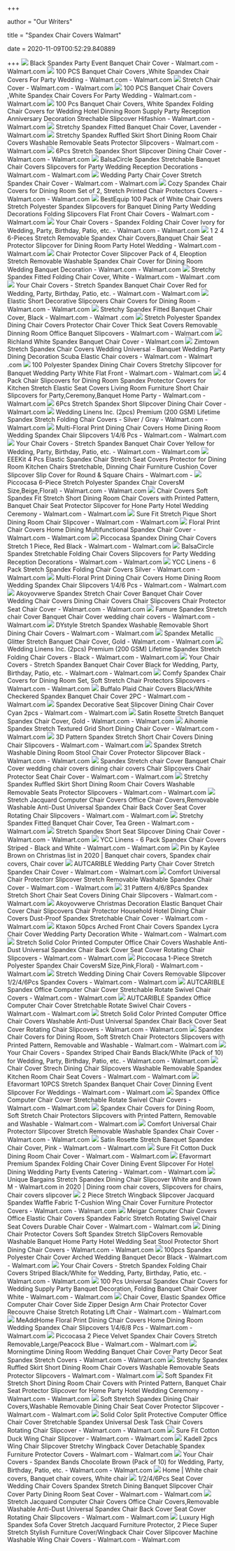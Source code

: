 +++
        
author = "Our Writers"
        
title = "Spandex Chair Covers Walmart"
        
date = 2020-11-09T00:52:29.840889
        
+++
[ ![](https://i5.walmartimages.com/asr/54abedeb-b133-436d-b5a9-0605bf699c95_1.0d9ac953f4e8aee306abf02df079e971.jpeg?odnWidth=612&odnHeight=612&odnBg=ffffff)](https://i5.walmartimages.com/asr/54abedeb-b133-436d-b5a9-0605bf699c95_1.0d9ac953f4e8aee306abf02df079e971.jpeg?odnWidth=612&odnHeight=612&odnBg=ffffff) Black Spandex Party Event Banquet Chair Cover - Walmart.com - Walmart.com
[ ![](https://i5.walmartimages.com/asr/fba8667a-2509-46e7-833e-15e6ec61c500.699606605f8ba017decfe5996f1ebb01.jpeg?odnWidth=612&odnHeight=612&odnBg=ffffff)](https://i5.walmartimages.com/asr/fba8667a-2509-46e7-833e-15e6ec61c500.699606605f8ba017decfe5996f1ebb01.jpeg?odnWidth=612&odnHeight=612&odnBg=ffffff) 100 PCS Banquet Chair Covers ,White Spandex Chair Covers For Party Wedding  - Walmart.com - Walmart.com
[ ![](https://i5.walmartimages.com/asr/1de25cb2-aef7-4944-8260-6927b5de94f6_1.123033b3e51758014167aa2e25844462.jpeg?odnWidth=612&odnHeight=612&odnBg=ffffff)](https://i5.walmartimages.com/asr/1de25cb2-aef7-4944-8260-6927b5de94f6_1.123033b3e51758014167aa2e25844462.jpeg?odnWidth=612&odnHeight=612&odnBg=ffffff) Stretch Chair Cover - Walmart.com - Walmart.com
[ ![](https://i5.walmartimages.com/asr/370a20ac-018b-4721-8a8a-d2e1354753ad_1.1f2776f4c027bf4ac08c77ac4d4c88d6.jpeg)](https://i5.walmartimages.com/asr/370a20ac-018b-4721-8a8a-d2e1354753ad_1.1f2776f4c027bf4ac08c77ac4d4c88d6.jpeg) 100 PCS Banquet Chair Covers ,White Spandex Chair Covers For Party Wedding  - Walmart.com - Walmart.com
[ ![](https://i5.walmartimages.com/asr/62cc3a25-280c-471b-9826-ae73d0e4ee34.3b7c5c767615bb52aa5f077ceda2d74a.jpeg?odnWidth=612&odnHeight=612&odnBg=ffffff)](https://i5.walmartimages.com/asr/62cc3a25-280c-471b-9826-ae73d0e4ee34.3b7c5c767615bb52aa5f077ceda2d74a.jpeg?odnWidth=612&odnHeight=612&odnBg=ffffff) 100 Pcs Banquet Chair Covers, White Spandex Folding Chair Covers for  Wedding Hotel Dinning Room Supply Party Reception Anniversary Decoration  Strechable Slipcover Hifashion - Walmart.com - Walmart.com
[ ![](https://i5.walmartimages.com/asr/7ad61b88-ea07-4633-8c1a-f9658566f476_1.ac79a82b22b7d3a1de1692f9bc264bd0.jpeg?odnWidth=282&odnHeight=282&odnBg=ffffff)](https://i5.walmartimages.com/asr/7ad61b88-ea07-4633-8c1a-f9658566f476_1.ac79a82b22b7d3a1de1692f9bc264bd0.jpeg?odnWidth=282&odnHeight=282&odnBg=ffffff) Stretchy Spandex Fitted Banquet Chair Cover, Lavender - Walmart.com
[ ![](https://i5.walmartimages.com/asr/ca7388e3-ac9f-4b09-8da7-06d404ed87ea_1.d5232bb01f64f084e73498ccfa04be75.jpeg?odnWidth=612&odnHeight=612&odnBg=ffffff)](https://i5.walmartimages.com/asr/ca7388e3-ac9f-4b09-8da7-06d404ed87ea_1.d5232bb01f64f084e73498ccfa04be75.jpeg?odnWidth=612&odnHeight=612&odnBg=ffffff) Stretchy Spandex Ruffled Skirt Short Dining Room Chair Covers Washable  Removable Seats Protector Slipcovers - Walmart.com - Walmart.com
[ ![](https://i5.walmartimages.com/asr/d5f81d54-dd2d-473d-9004-b3338e8a18c0_1.00802f7550c607d165ac475a1e3054ab.jpeg?odnWidth=612&odnHeight=612&odnBg=ffffff)](https://i5.walmartimages.com/asr/d5f81d54-dd2d-473d-9004-b3338e8a18c0_1.00802f7550c607d165ac475a1e3054ab.jpeg?odnWidth=612&odnHeight=612&odnBg=ffffff) 6Pcs Stretch Spandex Short Slipcover Dining Chair Cover - Walmart.com -  Walmart.com
[ ![](https://i5.walmartimages.com/asr/a5aeecb1-d268-4ed5-8e53-56baeaa53f48_1.b1882bc10a90649dfa06d7481fbca58b.jpeg?odnWidth=612&odnHeight=612&odnBg=ffffff)](https://i5.walmartimages.com/asr/a5aeecb1-d268-4ed5-8e53-56baeaa53f48_1.b1882bc10a90649dfa06d7481fbca58b.jpeg?odnWidth=612&odnHeight=612&odnBg=ffffff) BalsaCircle Spandex Stretchable Banquet Chair Covers Slipcovers for Party  Wedding Reception Decorations - Walmart.com - Walmart.com
[ ![](https://i5.walmartimages.com/asr/5396488d-4bec-4d56-8537-527528ab73dd_1.5963e29a211fce8baa09193ac9fd43be.jpeg?odnWidth=612&odnHeight=612&odnBg=ffffff)](https://i5.walmartimages.com/asr/5396488d-4bec-4d56-8537-527528ab73dd_1.5963e29a211fce8baa09193ac9fd43be.jpeg?odnWidth=612&odnHeight=612&odnBg=ffffff) Wedding Party Chair Cover Stretch Spandex Chair Cover - Walmart.com -  Walmart.com
[ ![](https://i5.walmartimages.com/asr/97fd114d-e954-450e-9ca8-2fd8faeaac0a.a04372efbe07385d7a16f886e7248f49.jpeg?odnWidth=2000&odnHeight=2000&odnBg=ffffff)](https://i5.walmartimages.com/asr/97fd114d-e954-450e-9ca8-2fd8faeaac0a.a04372efbe07385d7a16f886e7248f49.jpeg?odnWidth=2000&odnHeight=2000&odnBg=ffffff) Cozy Spandex Chair Covers for Dining Room Set of 2, Stretch Printed Chair  Protectors Covers - Walmart.com - Walmart.com
[ ![](https://i5.walmartimages.com/asr/328b9e5a-45be-4233-ada1-711d55621d52_1.73eab02e1ad432449dd237da9684b3b4.jpeg?odnWidth=612&odnHeight=612&odnBg=ffffff)](https://i5.walmartimages.com/asr/328b9e5a-45be-4233-ada1-711d55621d52_1.73eab02e1ad432449dd237da9684b3b4.jpeg?odnWidth=612&odnHeight=612&odnBg=ffffff) BestEquip 100 Pack of White Chair Covers Stretch Polyester Spandex  Slipcovers for Banquet Dining Party Wedding Decorations Folding Slipcovers  Flat Front Chair Covers - Walmart.com - Walmart.com
[ ![](https://i5.walmartimages.com/asr/7825c8cd-2d82-4a6a-9fca-242cc42a3878_1.b2abaa61e4c42d413ecd1ab0e188f5ed.jpeg?odnWidth=612&odnHeight=612&odnBg=ffffff)](https://i5.walmartimages.com/asr/7825c8cd-2d82-4a6a-9fca-242cc42a3878_1.b2abaa61e4c42d413ecd1ab0e188f5ed.jpeg?odnWidth=612&odnHeight=612&odnBg=ffffff) Your Chair Covers - Spandex Folding Chair Cover Ivory for Wedding, Party,  Birthday, Patio, etc. - Walmart.com - Walmart.com
[ ![](https://i5.walmartimages.com/asr/c4cb9f2f-ca56-46c8-8cae-811de96766f3.ca0ee732b74cb84241a86b8af3bdba80.jpeg?odnWidth=612&odnHeight=612&odnBg=ffffff)](https://i5.walmartimages.com/asr/c4cb9f2f-ca56-46c8-8cae-811de96766f3.ca0ee732b74cb84241a86b8af3bdba80.jpeg?odnWidth=612&odnHeight=612&odnBg=ffffff) 1 2 4 6-Pieces Stretch Removable Spandex Chair Covers,Banquet Chair Seat  Protector Slipcover for Dining Room Party Hotel Wedding - Walmart.com -  Walmart.com
[ ![](https://i5.walmartimages.com/asr/5a74dd9b-3c89-44c8-9a2c-904b7accce13_1.9e11bf38b9e85231c217b07f2f4c90f1.jpeg)](https://i5.walmartimages.com/asr/5a74dd9b-3c89-44c8-9a2c-904b7accce13_1.9e11bf38b9e85231c217b07f2f4c90f1.jpeg) Chair Protector Cover Slipcover Pack of 4, Eleoption Stretch Removable  Washable Spandex Chair Cover for Dining Room Wedding Banquet Decoration -  Walmart.com - Walmart.com
[ ![](https://i5.walmartimages.com/asr/04944344-6352-4bca-8e17-8010bee780f1_1.bd2a4ce9571486cab4b6c81d009d7d8c.jpeg?odnWidth=612&odnHeight=612&odnBg=ffffff)](https://i5.walmartimages.com/asr/04944344-6352-4bca-8e17-8010bee780f1_1.bd2a4ce9571486cab4b6c81d009d7d8c.jpeg?odnWidth=612&odnHeight=612&odnBg=ffffff) Stretchy Spandex Fitted Folding Chair Cover, White - Walmart.com - Walmart .com
[ ![](https://i5.walmartimages.com/asr/6ea3bd42-65ed-43ac-84aa-89795aa86638_1.d4dc2477cfb6c40111925fca8c3148cc.jpeg?odnWidth=612&odnHeight=612&odnBg=ffffff)](https://i5.walmartimages.com/asr/6ea3bd42-65ed-43ac-84aa-89795aa86638_1.d4dc2477cfb6c40111925fca8c3148cc.jpeg?odnWidth=612&odnHeight=612&odnBg=ffffff) Your Chair Covers - Stretch Spandex Banquet Chair Cover Red for Wedding,  Party, Birthday, Patio, etc. - Walmart.com - Walmart.com
[ ![](https://i5.walmartimages.com/asr/00affa51-3d8c-4f63-8aac-b674873f6418_1.8b0c4238fb97bf712386fa00f5d09e31.jpeg?odnWidth=612&odnHeight=612&odnBg=ffffff)](https://i5.walmartimages.com/asr/00affa51-3d8c-4f63-8aac-b674873f6418_1.8b0c4238fb97bf712386fa00f5d09e31.jpeg?odnWidth=612&odnHeight=612&odnBg=ffffff) Elastic Short Decorative Slipcovers Chair Covers for Dining Room - Walmart.com  - Walmart.com
[ ![](https://i5.walmartimages.com/asr/89cbbf53-4f04-4e12-8b52-0f8fe6fb6b28_1.4dccc28eb49abfba41e27060d14cba9a.jpeg?odnWidth=612&odnHeight=612&odnBg=ffffff)](https://i5.walmartimages.com/asr/89cbbf53-4f04-4e12-8b52-0f8fe6fb6b28_1.4dccc28eb49abfba41e27060d14cba9a.jpeg?odnWidth=612&odnHeight=612&odnBg=ffffff) Stretchy Spandex Fitted Banquet Chair Cover, Black - Walmart.com - Walmart .com
[ ![](https://i5.walmartimages.com/asr/1a60b6ca-fb94-4ed3-894d-10e40a88d9e5_1.bb911947cbb945ecf508f0460d782d02.jpeg?odnWidth=612&odnHeight=612&odnBg=ffffff)](https://i5.walmartimages.com/asr/1a60b6ca-fb94-4ed3-894d-10e40a88d9e5_1.bb911947cbb945ecf508f0460d782d02.jpeg?odnWidth=612&odnHeight=612&odnBg=ffffff) Stretch Polyester Spandex Dining Chair Covers Protector Chair Cover Thick  Seat Covers Removable Dinning Room Office Banquet Slipcovers - Walmart.com  - Walmart.com
[ ![](https://i5.walmartimages.com/asr/df9e865e-7bd8-43aa-9ed0-2669e887faa3_1.b131526d36a02e7735fc719d0bc2e894.jpeg?odnWidth=450&odnHeight=450&odnBg=ffffff)](https://i5.walmartimages.com/asr/df9e865e-7bd8-43aa-9ed0-2669e887faa3_1.b131526d36a02e7735fc719d0bc2e894.jpeg?odnWidth=450&odnHeight=450&odnBg=ffffff) Richland White Spandex Banquet Chair Cover - Walmart.com
[ ![](https://i5.walmartimages.com/asr/735b12ee-b5ab-446c-9ce4-2a4640a30b12_1.cd42c5c8d06076e030d7976615a70a3b.jpeg?odnWidth=612&odnHeight=612&odnBg=ffffff)](https://i5.walmartimages.com/asr/735b12ee-b5ab-446c-9ce4-2a4640a30b12_1.cd42c5c8d06076e030d7976615a70a3b.jpeg?odnWidth=612&odnHeight=612&odnBg=ffffff) Zimtown Stretch Spandex Chair Covers Wedding Universal - Banquet Wedding  Party Dining Decoration Scuba Elastic Chair covers - Walmart.com - Walmart .com
[ ![](https://i5.walmartimages.com/asr/01424ee5-e2dc-471c-920d-0bb637eb2871_1.d6baa1a5d89933d6c6bf4f2620c592f4.jpeg?odnWidth=612&odnHeight=612&odnBg=ffffff)](https://i5.walmartimages.com/asr/01424ee5-e2dc-471c-920d-0bb637eb2871_1.d6baa1a5d89933d6c6bf4f2620c592f4.jpeg?odnWidth=612&odnHeight=612&odnBg=ffffff) 100 Polyester Spandex Dining Chair Covers Stretchy Slipcover for Banquet  Wedding Party White Flat Front - Walmart.com - Walmart.com
[ ![](https://i5.walmartimages.com/asr/63ea1d91-0dc0-460c-85bf-af9f5eeda047_1.1622bd417a326d264adcebd3ab425220.png?odnWidth=612&odnHeight=612&odnBg=ffffff)](https://i5.walmartimages.com/asr/63ea1d91-0dc0-460c-85bf-af9f5eeda047_1.1622bd417a326d264adcebd3ab425220.png?odnWidth=612&odnHeight=612&odnBg=ffffff) 4 Pack Chair Slipcovers for Dining Room Spandex Protector Covers for  Kitchen Stretch Elastic Seat Covers Living Room Furniture Short Chair  Slipcovers for Party,Ceremony,Banquet Home Party - Walmart.com - Walmart.com
[ ![](https://i5.walmartimages.com/asr/88e0f12d-c190-4ffd-8e25-9f66ce714578_1.7546f6f929e48d324c3d807f8a419ea8.jpeg?odnWidth=450&odnHeight=450&odnBg=ffffff)](https://i5.walmartimages.com/asr/88e0f12d-c190-4ffd-8e25-9f66ce714578_1.7546f6f929e48d324c3d807f8a419ea8.jpeg?odnWidth=450&odnHeight=450&odnBg=ffffff) 6Pcs Stretch Spandex Short Slipcover Dining Chair Cover - Walmart.com
[ ![](https://i5.walmartimages.com/asr/0d4aa63e-e5b5-4f3c-8f59-9b17fb559c13_1.cb481baaea2f27701174d2a606c173eb.jpeg?odnWidth=450&odnHeight=450&odnBg=ffffff)](https://i5.walmartimages.com/asr/0d4aa63e-e5b5-4f3c-8f59-9b17fb559c13_1.cb481baaea2f27701174d2a606c173eb.jpeg?odnWidth=450&odnHeight=450&odnBg=ffffff) Wedding Linens Inc. (2pcs) Premium (200 GSM) Lifetime Spandex Stretch  Folding Chair Covers - Silver / Gray - Walmart.com - Walmart.com
[ ![](https://i5.walmartimages.com/asr/af638491-af88-4e56-a52d-2d689b7bce8f.e3c84946c631c8c002a5c29ab5ade694.jpeg?odnWidth=612&odnHeight=612&odnBg=ffffff)](https://i5.walmartimages.com/asr/af638491-af88-4e56-a52d-2d689b7bce8f.e3c84946c631c8c002a5c29ab5ade694.jpeg?odnWidth=612&odnHeight=612&odnBg=ffffff) Multi-Floral Print Dining Chair Covers Home Dining Room Wedding Spandex  Chair Slipcovers 1/4/6 Pcs - Walmart.com - Walmart.com
[ ![](https://i5.walmartimages.com/asr/0bf484c5-db96-41c9-a402-e9261ea2b46f_1.06240d7305a4594be20c7399d636f976.jpeg)](https://i5.walmartimages.com/asr/0bf484c5-db96-41c9-a402-e9261ea2b46f_1.06240d7305a4594be20c7399d636f976.jpeg) Your Chair Covers - Stretch Spandex Banquet Chair Cover Yellow for Wedding,  Party, Birthday, Patio, etc. - Walmart.com - Walmart.com
[ ![](https://i5.walmartimages.com/asr/3cbd4ae8-c84c-431e-b0f4-de7b828a6ff5.91a844199d9b36c8b53ed45eba5aa110.jpeg?odnWidth=612&odnHeight=612&odnBg=ffffff)](https://i5.walmartimages.com/asr/3cbd4ae8-c84c-431e-b0f4-de7b828a6ff5.91a844199d9b36c8b53ed45eba5aa110.jpeg?odnWidth=612&odnHeight=612&odnBg=ffffff) EEEKit 4 Pcs Elastic Spandex Chair Stretch Seat Covers Protector for Dining  Room Kitchen Chairs Stretchable, Dinning Chair Furniture Cushion Cover  Slipcover Slip Cover for Round & Square Chairs - Walmart.com -
[ ![](https://i5.walmartimages.com/asr/e49e3aef-37f1-4afd-a62d-d526fa8ba985_1.2251c3ba29a301beae12881d190603f6.jpeg?odnWidth=612&odnHeight=612&odnBg=ffffff)](https://i5.walmartimages.com/asr/e49e3aef-37f1-4afd-a62d-d526fa8ba985_1.2251c3ba29a301beae12881d190603f6.jpeg?odnWidth=612&odnHeight=612&odnBg=ffffff) Piccocasa 6-Piece Stretch Polyester Spandex Chair CoversM  Size,Beige,Floral) - Walmart.com - Walmart.com
[ ![](https://i5.walmartimages.com/asr/bae512e0-0c24-47f2-b62e-e8fcccaae55a_1.5c0fd9adcbd82e76c5fb92d103c86a37.jpeg?odnWidth=612&odnHeight=612&odnBg=ffffff)](https://i5.walmartimages.com/asr/bae512e0-0c24-47f2-b62e-e8fcccaae55a_1.5c0fd9adcbd82e76c5fb92d103c86a37.jpeg?odnWidth=612&odnHeight=612&odnBg=ffffff) Chair Covers Soft Spandex Fit Stretch Short Dining Room Chair Covers with  Printed Pattern, Banquet Chair Seat Protector Slipcover for Hone Party  Hotel Wedding Ceremony - Walmart.com - Walmart.com
[ ![](https://i5.walmartimages.com/asr/5b624e6a-fef8-4d07-8c6f-897ca5d87d93_1.320530cfc26dce543b87dd7d69d2291d.jpeg)](https://i5.walmartimages.com/asr/5b624e6a-fef8-4d07-8c6f-897ca5d87d93_1.320530cfc26dce543b87dd7d69d2291d.jpeg) Sure Fit Stretch Pique Short Dining Room Chair Slipcover - Walmart.com -  Walmart.com
[ ![](https://i5.walmartimages.com/asr/44481e0d-f694-46c0-9fc1-ec57891da35b.3cb970fd4ff902b9def9b2c41812381f.jpeg?odnWidth=612&odnHeight=612&odnBg=ffffff)](https://i5.walmartimages.com/asr/44481e0d-f694-46c0-9fc1-ec57891da35b.3cb970fd4ff902b9def9b2c41812381f.jpeg?odnWidth=612&odnHeight=612&odnBg=ffffff) Floral Print Chair Covers Home Dining Multifunctional Spandex Chair Cover -  Walmart.com - Walmart.com
[ ![](https://i5.walmartimages.com/asr/3762993c-1b1c-4110-8115-09625a4784cf_1.c77afedb6e9629b9c8a271ee204b9d53.jpeg?odnWidth=612&odnHeight=612&odnBg=ffffff)](https://i5.walmartimages.com/asr/3762993c-1b1c-4110-8115-09625a4784cf_1.c77afedb6e9629b9c8a271ee204b9d53.jpeg?odnWidth=612&odnHeight=612&odnBg=ffffff) Piccocasa Spandex Dining Chair Covers Stretch 1 Piece, Red Black - Walmart.com  - Walmart.com
[ ![](https://i5.walmartimages.com/asr/d076bfc1-974d-4262-83c8-51a2eb484609_1.1d28a0a9fa15847c6401b63eafc629cf.jpeg?odnWidth=612&odnHeight=612&odnBg=ffffff)](https://i5.walmartimages.com/asr/d076bfc1-974d-4262-83c8-51a2eb484609_1.1d28a0a9fa15847c6401b63eafc629cf.jpeg?odnWidth=612&odnHeight=612&odnBg=ffffff) BalsaCircle Spandex Stretchable Folding Chair Covers Slipcovers for Party  Wedding Reception Decorations - Walmart.com - Walmart.com
[ ![](https://i5.walmartimages.com/asr/47cb3635-59f4-47a7-81c4-b86ca597942d_1.1279b071946eacb7d085afd9efa0c6a8.jpeg?odnWidth=612&odnHeight=612&odnBg=ffffff)](https://i5.walmartimages.com/asr/47cb3635-59f4-47a7-81c4-b86ca597942d_1.1279b071946eacb7d085afd9efa0c6a8.jpeg?odnWidth=612&odnHeight=612&odnBg=ffffff) YCC Linens - 6 Pack Stretch Spandex Folding Chair Covers Silver - Walmart.com  - Walmart.com
[ ![](https://i5.walmartimages.com/asr/9085acf8-0cbb-4166-97b5-1629af46ae7e.2a16407e512988a7679180599c7fd00f.jpeg?odnWidth=612&odnHeight=612&odnBg=ffffff)](https://i5.walmartimages.com/asr/9085acf8-0cbb-4166-97b5-1629af46ae7e.2a16407e512988a7679180599c7fd00f.jpeg?odnWidth=612&odnHeight=612&odnBg=ffffff) Multi-Floral Print Dining Chair Covers Home Dining Room Wedding Spandex  Chair Slipcovers 1/4/6 Pcs - Walmart.com - Walmart.com
[ ![](https://i5.walmartimages.com/asr/eca3c12b-9061-4d1a-92fd-0a25a8089df6_1.c2915b63b1ef63549de6cc9743f036bf.jpeg?odnWidth=612&odnHeight=612&odnBg=ffffff)](https://i5.walmartimages.com/asr/eca3c12b-9061-4d1a-92fd-0a25a8089df6_1.c2915b63b1ef63549de6cc9743f036bf.jpeg?odnWidth=612&odnHeight=612&odnBg=ffffff) Akoyovwerve Spandex Stretch Chair Cover Banquet Chair Cover Wedding Chair  Covers Dining Chair Covers Chair Slipcovers Chair Protector Seat Chair Cover  - Walmart.com - Walmart.com
[ ![](https://i5.walmartimages.com/asr/a8be1737-0cc5-4915-9aaa-aef996ef41db_1.effe695b8715bc57afdd36738e1ee61b.jpeg?odnWidth=612&odnHeight=612&odnBg=ffffff)](https://i5.walmartimages.com/asr/a8be1737-0cc5-4915-9aaa-aef996ef41db_1.effe695b8715bc57afdd36738e1ee61b.jpeg?odnWidth=612&odnHeight=612&odnBg=ffffff) Famure Spandex Stretch chair Cover Banquet Chair Cover wedding chair covers  - Walmart.com - Walmart.com
[ ![](https://i5.walmartimages.com/asr/8a1a37d7-ace2-4e27-a9c8-9d2b58b80848.dc63b87e482d441459e58fde2885bd11.jpeg?odnWidth=612&odnHeight=612&odnBg=ffffff)](https://i5.walmartimages.com/asr/8a1a37d7-ace2-4e27-a9c8-9d2b58b80848.dc63b87e482d441459e58fde2885bd11.jpeg?odnWidth=612&odnHeight=612&odnBg=ffffff) DYstyle Stretch Spandex Washable Removable Short Dining Chair Covers -  Walmart.com - Walmart.com
[ ![](https://i5.walmartimages.com/asr/a6ac3fed-f0ed-4eaa-9f46-5dc5172f21aa_1.01dbb233302f0256f39b06346fd87d62.jpeg?odnWidth=612&odnHeight=612&odnBg=ffffff)](https://i5.walmartimages.com/asr/a6ac3fed-f0ed-4eaa-9f46-5dc5172f21aa_1.01dbb233302f0256f39b06346fd87d62.jpeg?odnWidth=612&odnHeight=612&odnBg=ffffff) Spandex Metallic Glitter Stretch Banquet Chair Cover, Gold - Walmart.com -  Walmart.com
[ ![](https://i5.walmartimages.com/asr/bdd4fc51-a138-4c2c-85ab-c89d072e2aec_1.24271dbe2c65efacc4ed7e0c5238ac8f.jpeg?odnWidth=612&odnHeight=612&odnBg=ffffff)](https://i5.walmartimages.com/asr/bdd4fc51-a138-4c2c-85ab-c89d072e2aec_1.24271dbe2c65efacc4ed7e0c5238ac8f.jpeg?odnWidth=612&odnHeight=612&odnBg=ffffff) Wedding Linens Inc. (2pcs) Premium (200 GSM) Lifetime Spandex Stretch  Folding Chair Covers - Black - Walmart.com - Walmart.com
[ ![](https://i5.walmartimages.com/asr/6ae8d0cb-5ba1-4caa-9b72-bcb37ce9bb71_1.5c6bc155b986e22d89bcf3e73306306c.jpeg?odnWidth=612&odnHeight=612&odnBg=ffffff)](https://i5.walmartimages.com/asr/6ae8d0cb-5ba1-4caa-9b72-bcb37ce9bb71_1.5c6bc155b986e22d89bcf3e73306306c.jpeg?odnWidth=612&odnHeight=612&odnBg=ffffff) Your Chair Covers - Stretch Spandex Banquet Chair Cover Black for Wedding,  Party, Birthday, Patio, etc. - Walmart.com - Walmart.com
[ ![](https://i5.walmartimages.com/asr/735893ac-8312-43a6-9e3d-13c8704f1765.9411a78ad1312a007080773e76742a68.jpeg?odnWidth=612&odnHeight=612&odnBg=ffffff)](https://i5.walmartimages.com/asr/735893ac-8312-43a6-9e3d-13c8704f1765.9411a78ad1312a007080773e76742a68.jpeg?odnWidth=612&odnHeight=612&odnBg=ffffff) Comfy Spandex Chair Covers for Dining Room Set, Soft Stretch Chair  Protectors Slipcovers - Walmart.com - Walmart.com
[ ![](https://i5.walmartimages.com/asr/bd166b36-7db6-48d0-abb7-f02ff1b6482c_1.cf18638a607d1a3117e984122aa2c99a.jpeg?odnWidth=612&odnHeight=612&odnBg=ffffff)](https://i5.walmartimages.com/asr/bd166b36-7db6-48d0-abb7-f02ff1b6482c_1.cf18638a607d1a3117e984122aa2c99a.jpeg?odnWidth=612&odnHeight=612&odnBg=ffffff) Buffalo Plaid Chair Covers Black/White Checkered Spandex Banquet Chair Cover  2PC - Walmart.com - Walmart.com
[ ![](https://i5.walmartimages.com/asr/f6b70e28-47cb-4364-80eb-4b14d99af773_1.2476fe2d7b5f267aee29d7ecf7d96045.jpeg?odnWidth=612&odnHeight=612&odnBg=ffffff)](https://i5.walmartimages.com/asr/f6b70e28-47cb-4364-80eb-4b14d99af773_1.2476fe2d7b5f267aee29d7ecf7d96045.jpeg?odnWidth=612&odnHeight=612&odnBg=ffffff) Spandex Decorative Seat Slipcover Dining Chair Cover Cyan 2pcs - Walmart.com  - Walmart.com
[ ![](https://i5.walmartimages.com/asr/1ec63767-0029-4658-b97f-6f0ac1110b98_1.2c83762cf622f931fc77ac825d5fee75.jpeg?odnWidth=612&odnHeight=612&odnBg=ffffff)](https://i5.walmartimages.com/asr/1ec63767-0029-4658-b97f-6f0ac1110b98_1.2c83762cf622f931fc77ac825d5fee75.jpeg?odnWidth=612&odnHeight=612&odnBg=ffffff) Satin Rosette Stretch Banquet Spandex Chair Cover, Gold - Walmart.com -  Walmart.com
[ ![](https://i5.walmartimages.com/asr/c06d6327-f4af-4ec1-a21b-d8095fe28e85.58dcbb89e199f2c89845c5cc039c0ad5.jpeg?odnWidth=612&odnHeight=612&odnBg=ffffff)](https://i5.walmartimages.com/asr/c06d6327-f4af-4ec1-a21b-d8095fe28e85.58dcbb89e199f2c89845c5cc039c0ad5.jpeg?odnWidth=612&odnHeight=612&odnBg=ffffff) Aihomie Spandex Stretch Textured Grid Short Dining Chair Cover - Walmart.com  - Walmart.com
[ ![](https://i5.walmartimages.com/asr/79e63556-1857-42d3-8107-c8e2d4f1a342_1.5fd009d3aa7a412a0d10a30471f782fa.jpeg?odnWidth=612&odnHeight=612&odnBg=ffffff)](https://i5.walmartimages.com/asr/79e63556-1857-42d3-8107-c8e2d4f1a342_1.5fd009d3aa7a412a0d10a30471f782fa.jpeg?odnWidth=612&odnHeight=612&odnBg=ffffff) 3D Pattern Spandex Stretch Short Chair Covers Dining Chair Slipcovers -  Walmart.com - Walmart.com
[ ![](https://i5.walmartimages.com/asr/c1f8b748-8811-428b-87af-0b63cfd7f245_1.e4e8f2752eca24215223a9653901cc88.jpeg)](https://i5.walmartimages.com/asr/c1f8b748-8811-428b-87af-0b63cfd7f245_1.e4e8f2752eca24215223a9653901cc88.jpeg) Spandex Stretch Washable Dining Room Stool Chair Cover Protector Slipcover  Black - Walmart.com - Walmart.com
[ ![](https://i5.walmartimages.com/asr/d00f4b41-47f4-4fb5-bebc-cf15030cf4ae_1.d800631f05a312411f1bd6da34cdb74b.jpeg?odnWidth=612&odnHeight=612&odnBg=ffffff)](https://i5.walmartimages.com/asr/d00f4b41-47f4-4fb5-bebc-cf15030cf4ae_1.d800631f05a312411f1bd6da34cdb74b.jpeg?odnWidth=612&odnHeight=612&odnBg=ffffff) Spandex Stretch chair Cover Banquet Chair Cover wedding chair covers dining chair  covers Chair Slipcovers Chair Protector Seat Chair Cover - Walmart.com -  Walmart.com
[ ![](https://i5.walmartimages.com/asr/1faf8523-7ee7-4f57-b3ef-18c11f417baf_1.33ef335e81b1020ab353226d5a21a317.jpeg?odnWidth=612&odnHeight=612&odnBg=ffffff)](https://i5.walmartimages.com/asr/1faf8523-7ee7-4f57-b3ef-18c11f417baf_1.33ef335e81b1020ab353226d5a21a317.jpeg?odnWidth=612&odnHeight=612&odnBg=ffffff) Stretchy Spandex Ruffled Skirt Short Dining Room Chair Covers Washable  Removable Seats Protector Slipcovers - Walmart.com - Walmart.com
[ ![](https://i5.walmartimages.com/asr/00de2d11-8cc6-40df-85f3-8fb5663dd23b.9de76301ff18e98552e13289e6b3fa6d.jpeg?odnWidth=612&odnHeight=612&odnBg=ffffff)](https://i5.walmartimages.com/asr/00de2d11-8cc6-40df-85f3-8fb5663dd23b.9de76301ff18e98552e13289e6b3fa6d.jpeg?odnWidth=612&odnHeight=612&odnBg=ffffff) Stretch Jacquard Computer Chair Covers Office Chair Covers,Removable  Washable Anti-Dust Universal Spandex Chair Back Cover Seat Cover Rotating Chair  Slipcovers - Walmart.com - Walmart.com
[ ![](https://i5.walmartimages.com/asr/496d1e99-1931-4b58-a8fc-c2c1cba74ce6_1.f7c5778502836414b520317b66d4645a.jpeg?odnWidth=612&odnHeight=612&odnBg=ffffff)](https://i5.walmartimages.com/asr/496d1e99-1931-4b58-a8fc-c2c1cba74ce6_1.f7c5778502836414b520317b66d4645a.jpeg?odnWidth=612&odnHeight=612&odnBg=ffffff) Stretchy Spandex Fitted Banquet Chair Cover, Tea Green - Walmart.com -  Walmart.com
[ ![](https://i5.walmartimages.com/asr/28018cae-5a02-421a-acd6-1c6b49879660_1.da2ad39f69f1ab305b0d66cf61877260.jpeg?odnWidth=612&odnHeight=612&odnBg=ffffff)](https://i5.walmartimages.com/asr/28018cae-5a02-421a-acd6-1c6b49879660_1.da2ad39f69f1ab305b0d66cf61877260.jpeg?odnWidth=612&odnHeight=612&odnBg=ffffff) Stretch Spandex Short Seat Slipcover Dining Chair Cover - Walmart.com -  Walmart.com
[ ![](https://i5.walmartimages.com/asr/d525dfbd-3527-4c54-8646-174414bef57d_1.da56b3b8dd423ec9efa72e3d024fc8ba.jpeg?odnWidth=612&odnHeight=612&odnBg=ffffff)](https://i5.walmartimages.com/asr/d525dfbd-3527-4c54-8646-174414bef57d_1.da56b3b8dd423ec9efa72e3d024fc8ba.jpeg?odnWidth=612&odnHeight=612&odnBg=ffffff) YCC Linens - 6 Pack Spandex Chair Covers Striped - Black and White - Walmart.com  - Walmart.com
[ ![](https://i.pinimg.com/originals/26/56/27/26562720bdbb11fe03793c87cd078010.jpg)](https://i.pinimg.com/originals/26/56/27/26562720bdbb11fe03793c87cd078010.jpg) Pin by Kaylee Brown on Christmas list in 2020 | Banquet chair covers, Spandex  chair covers, Chair cover
[ ![](https://i5.walmartimages.com/asr/803ebcac-407b-4fff-9813-c0c3e58d8eab.1eb2720cf63912a6a8f84dd9cf78a1eb.jpeg?odnWidth=612&odnHeight=612&odnBg=ffffff)](https://i5.walmartimages.com/asr/803ebcac-407b-4fff-9813-c0c3e58d8eab.1eb2720cf63912a6a8f84dd9cf78a1eb.jpeg?odnWidth=612&odnHeight=612&odnBg=ffffff) AUTCARIBLE Wedding Party Chair Cover Stretch Spandex Chair Cover - Walmart.com  - Walmart.com
[ ![](https://i5.walmartimages.com/asr/c4a02414-bb79-4edc-a6b2-7d70aee562a0.f087949935f7f9093b2e649fc19f47e1.jpeg?odnWidth=612&odnHeight=612&odnBg=ffffff)](https://i5.walmartimages.com/asr/c4a02414-bb79-4edc-a6b2-7d70aee562a0.f087949935f7f9093b2e649fc19f47e1.jpeg?odnWidth=612&odnHeight=612&odnBg=ffffff) Comfort Universal Chair Protectorr Slipcover Stretch Removable Washable Spandex  Chair Cover - Walmart.com - Walmart.com
[ ![](https://i5.walmartimages.com/asr/c9ad98d4-87f0-4a7e-afbb-b1e099e90774.dfe975cc748d459878c670d8c94b5735.jpeg?odnWidth=612&odnHeight=612&odnBg=ffffff)](https://i5.walmartimages.com/asr/c9ad98d4-87f0-4a7e-afbb-b1e099e90774.dfe975cc748d459878c670d8c94b5735.jpeg?odnWidth=612&odnHeight=612&odnBg=ffffff) 31 Pattern 4/6/8Pcs Spandex Stretch Short Chair Seat Covers Dining Chair  Slipcovers - Walmart.com - Walmart.com
[ ![](https://i5.walmartimages.com/asr/70f2c535-2d8b-4e2e-a7c0-fbdea6c7d2ed_1.d591ced6bb0633a3baf8e4446cd67b9d.jpeg?odnWidth=612&odnHeight=612&odnBg=ffffff)](https://i5.walmartimages.com/asr/70f2c535-2d8b-4e2e-a7c0-fbdea6c7d2ed_1.d591ced6bb0633a3baf8e4446cd67b9d.jpeg?odnWidth=612&odnHeight=612&odnBg=ffffff) Akoyovwerve Christmas Decoration Elastic Banquet Chair Cover Chair  Slipcovers Chair Protector Household Hotel Dining Chair Covers Dust-Proof  Spandex Stretchable Chair Cover - Walmart.com - Walmart.com
[ ![](https://i5.walmartimages.com/asr/0430f9d6-7add-4550-aec4-f1ae44f5ea9c_1.5b390a6a51458d823d951d0c83d6b874.jpeg?odnWidth=612&odnHeight=612&odnBg=ffffff)](https://i5.walmartimages.com/asr/0430f9d6-7add-4550-aec4-f1ae44f5ea9c_1.5b390a6a51458d823d951d0c83d6b874.jpeg?odnWidth=612&odnHeight=612&odnBg=ffffff) Ktaxon 50pcs Arched Front Chair Covers Spandex Lycra Chair Cover Wedding  Party Decoration White - Walmart.com - Walmart.com
[ ![](https://i5.walmartimages.com/asr/20c83034-0072-4c74-98e8-16c5c4754dde_1.540c4010ae075d8cc93be9cf378ffc03.jpeg?odnWidth=612&odnHeight=612&odnBg=ffffff)](https://i5.walmartimages.com/asr/20c83034-0072-4c74-98e8-16c5c4754dde_1.540c4010ae075d8cc93be9cf378ffc03.jpeg?odnWidth=612&odnHeight=612&odnBg=ffffff) Stretch Solid Color Printed Computer Office Chair Covers Washable Anti-Dust  Universal Spandex Chair Back Cover Seat Cover Rotating Chair Slipcovers -  Walmart.com - Walmart.com
[ ![](https://i5.walmartimages.com/asr/59529faa-6404-4785-982d-d1e5f6fc4c79_1.735c5e6e72fd9b256911cf9f6fe212b9.jpeg?odnWidth=612&odnHeight=612&odnBg=ffffff)](https://i5.walmartimages.com/asr/59529faa-6404-4785-982d-d1e5f6fc4c79_1.735c5e6e72fd9b256911cf9f6fe212b9.jpeg?odnWidth=612&odnHeight=612&odnBg=ffffff) Piccocasa 1-Piece Stretch Polyester Spandex Chair CoversM  Size,Pink,Floral) - Walmart.com - Walmart.com
[ ![](https://i5.walmartimages.com/asr/87354491-af60-4b34-bceb-a8b61a8751e7.3ca743776e11504fb18cc42a9f2d1b55.jpeg?odnWidth=612&odnHeight=612&odnBg=ffffff)](https://i5.walmartimages.com/asr/87354491-af60-4b34-bceb-a8b61a8751e7.3ca743776e11504fb18cc42a9f2d1b55.jpeg?odnWidth=612&odnHeight=612&odnBg=ffffff) Stretch Wedding Dining Chair Covers Removable Slipcover 1/2/4/6Pcs Spandex  Covers - Walmart.com - Walmart.com
[ ![](https://i5.walmartimages.com/asr/4e77db3a-1605-4bde-a1f4-65f9a6f2b28c_1.913b942b441b99c457c78de1b8f266c1.jpeg?odnWidth=612&odnHeight=612&odnBg=ffffff)](https://i5.walmartimages.com/asr/4e77db3a-1605-4bde-a1f4-65f9a6f2b28c_1.913b942b441b99c457c78de1b8f266c1.jpeg?odnWidth=612&odnHeight=612&odnBg=ffffff) AUTCARIBLE Spandex Office Computer Chair Cover Stretchable Rotate Swivel Chair  Covers - Walmart.com - Walmart.com
[ ![](https://i5.walmartimages.com/asr/fc24175f-a164-4a75-8ee9-02b84d4ea6eb_1.d215917113de4d7b2a1043366df35b55.jpeg?odnWidth=612&odnHeight=612&odnBg=ffffff)](https://i5.walmartimages.com/asr/fc24175f-a164-4a75-8ee9-02b84d4ea6eb_1.d215917113de4d7b2a1043366df35b55.jpeg?odnWidth=612&odnHeight=612&odnBg=ffffff) AUTCARIBLE Spandex Office Computer Chair Cover Stretchable Rotate Swivel Chair  Covers - Walmart.com - Walmart.com
[ ![](https://i5.walmartimages.com/asr/b81854a1-5207-4a2b-9070-655fe070441f_1.36ba2f3f97f09f989dfe3ab7dd39f644.jpeg?odnWidth=612&odnHeight=612&odnBg=ffffff)](https://i5.walmartimages.com/asr/b81854a1-5207-4a2b-9070-655fe070441f_1.36ba2f3f97f09f989dfe3ab7dd39f644.jpeg?odnWidth=612&odnHeight=612&odnBg=ffffff) Stretch Solid Color Printed Computer Office Chair Covers Washable Anti-Dust  Universal Spandex Chair Back Cover Seat Cover Rotating Chair Slipcovers -  Walmart.com - Walmart.com
[ ![](https://i5.walmartimages.com/asr/a15d9ef1-0002-4809-9a69-9ad34cf6c888.6bca0753077c39781ea335a85c66792c.jpeg?odnWidth=612&odnHeight=612&odnBg=ffffff)](https://i5.walmartimages.com/asr/a15d9ef1-0002-4809-9a69-9ad34cf6c888.6bca0753077c39781ea335a85c66792c.jpeg?odnWidth=612&odnHeight=612&odnBg=ffffff) Spandex Chair Covers for Dining Room, Soft Stretch Chair Protectors  Slipcovers with Printed Pattern, Removable and Washable - Walmart.com -  Walmart.com
[ ![](https://i5.walmartimages.com/asr/d89355e5-0937-4eae-a476-e754f3ab53f8_1.b97e4f89b852989a0842042f371ef034.jpeg?odnWidth=612&odnHeight=612&odnBg=ffffff)](https://i5.walmartimages.com/asr/d89355e5-0937-4eae-a476-e754f3ab53f8_1.b97e4f89b852989a0842042f371ef034.jpeg?odnWidth=612&odnHeight=612&odnBg=ffffff) Your Chair Covers - Spandex Striped Chair Bands Black/White (Pack of 10)  for Wedding, Party, Birthday, Patio, etc. - Walmart.com - Walmart.com
[ ![](https://i5.walmartimages.com/asr/40767a9f-dfc4-4dcf-a086-3408827e1402.04de885055213622a60a6c8c2fab5f21.jpeg?odnWidth=612&odnHeight=612&odnBg=ffffff)](https://i5.walmartimages.com/asr/40767a9f-dfc4-4dcf-a086-3408827e1402.04de885055213622a60a6c8c2fab5f21.jpeg?odnWidth=612&odnHeight=612&odnBg=ffffff) Chair Cover Strech Dining Chair Slipcovers Washable Removable Spandex  Kitchen Room Chair Seat Covers - Walmart.com - Walmart.com
[ ![](https://i5.walmartimages.com/asr/add6e4f2-5818-46cb-9c05-399e7c0c571e_1.1de66a4f868aecd6370b0ad45056e77c.jpeg?odnWidth=612&odnHeight=612&odnBg=ffffff)](https://i5.walmartimages.com/asr/add6e4f2-5818-46cb-9c05-399e7c0c571e_1.1de66a4f868aecd6370b0ad45056e77c.jpeg?odnWidth=612&odnHeight=612&odnBg=ffffff) Efavormart 10PCS Stretch Spandex Banquet Chair Cover Dinning Event Slipcover  For Weddings - Walmart.com - Walmart.com
[ ![](https://i5.walmartimages.com/asr/9cf489fd-fd18-44f9-92bf-43a99a92bfa9.85454f3c82773c16a8bf5ebb948763d5.jpeg?odnWidth=612&odnHeight=612&odnBg=ffffff)](https://i5.walmartimages.com/asr/9cf489fd-fd18-44f9-92bf-43a99a92bfa9.85454f3c82773c16a8bf5ebb948763d5.jpeg?odnWidth=612&odnHeight=612&odnBg=ffffff) Spandex Office Computer Chair Cover Stretchable Rotate Swivel Chair Covers  - Walmart.com - Walmart.com
[ ![](https://i5.walmartimages.com/asr/15be603c-0ca7-47b3-8e12-2a8708eacbe0.9812661079d37ac56c715e62aed370a7.jpeg?odnWidth=612&odnHeight=612&odnBg=ffffff)](https://i5.walmartimages.com/asr/15be603c-0ca7-47b3-8e12-2a8708eacbe0.9812661079d37ac56c715e62aed370a7.jpeg?odnWidth=612&odnHeight=612&odnBg=ffffff) Spandex Chair Covers for Dining Room, Soft Stretch Chair Protectors  Slipcovers with Printed Pattern, Removable and Washable - Walmart.com -  Walmart.com
[ ![](https://i5.walmartimages.com/asr/12a004e5-c669-496f-a066-3e991eb4d8a0.c2e1bdb6311e40b03739b156e9d1b9f7.jpeg?odnWidth=612&odnHeight=612&odnBg=ffffff)](https://i5.walmartimages.com/asr/12a004e5-c669-496f-a066-3e991eb4d8a0.c2e1bdb6311e40b03739b156e9d1b9f7.jpeg?odnWidth=612&odnHeight=612&odnBg=ffffff) Comfort Universal Chair Protectorr Slipcover Stretch Removable Washable Spandex  Chair Cover - Walmart.com - Walmart.com
[ ![](https://i5.walmartimages.com/asr/94dfecbe-cb71-40d3-858e-aed7cda5fc50_1.e245c7f5a36cb8fb3a528b7eb90c529a.jpeg?odnWidth=612&odnHeight=612&odnBg=ffffff)](https://i5.walmartimages.com/asr/94dfecbe-cb71-40d3-858e-aed7cda5fc50_1.e245c7f5a36cb8fb3a528b7eb90c529a.jpeg?odnWidth=612&odnHeight=612&odnBg=ffffff) Satin Rosette Stretch Banquet Spandex Chair Cover, Pink - Walmart.com -  Walmart.com
[ ![](https://i5.walmartimages.com/asr/ec8db8a9-ac83-4b47-aca6-2eddbcebdf75_1.e173542e4a6a07896649a35d32c36cae.jpeg?odnWidth=612&odnHeight=612&odnBg=ffffff)](https://i5.walmartimages.com/asr/ec8db8a9-ac83-4b47-aca6-2eddbcebdf75_1.e173542e4a6a07896649a35d32c36cae.jpeg?odnWidth=612&odnHeight=612&odnBg=ffffff) Sure Fit Cotton Duck Dining Room Chair Cover - Walmart.com - Walmart.com
[ ![](https://i5.walmartimages.com/asr/6cba3c7d-69cf-456b-848f-276f6059ebfb.2f893f5ec79b8b5958bb4cfbca85f67f.jpeg)](https://i5.walmartimages.com/asr/6cba3c7d-69cf-456b-848f-276f6059ebfb.2f893f5ec79b8b5958bb4cfbca85f67f.jpeg) Efavormart Premium Spandex Folding Chair Cover Dining Event Slipcover For  Hotel Dining Wedding Party Events Catering - Walmart.com - Walmart.com
[ ![](https://i.pinimg.com/474x/ef/63/9e/ef639e9a3daefeac0f6a96eb74bdef6c.jpg)](https://i.pinimg.com/474x/ef/63/9e/ef639e9a3daefeac0f6a96eb74bdef6c.jpg) Unique Bargains Stretch Spandex Dining Chair Slipcover White and Brown M -  Walmart.com in 2020 | Dining room chair covers, Slipcovers for chairs, Chair  covers slipcover
[ ![](https://i5.walmartimages.com/asr/c699d003-e7b1-43a8-a9b0-f997c97f8cff_1.b968c8f1d439efd017374bc536767f36.jpeg?odnWidth=612&odnHeight=612&odnBg=ffffff)](https://i5.walmartimages.com/asr/c699d003-e7b1-43a8-a9b0-f997c97f8cff_1.b968c8f1d439efd017374bc536767f36.jpeg?odnWidth=612&odnHeight=612&odnBg=ffffff) 2 Piece Stretch Wingback Slipcover Jacquard Spandex Waffle Fabric T-Cushion  Wing Chair Cover Furniture Protector Covers - Walmart.com - Walmart.com
[ ![](https://i5.walmartimages.com/asr/c068bd91-435e-4b27-a74b-4f22deb2a27a_1.73edbb2887f3e685948559bbe9d1cca0.jpeg?odnWidth=612&odnHeight=612&odnBg=ffffff)](https://i5.walmartimages.com/asr/c068bd91-435e-4b27-a74b-4f22deb2a27a_1.73edbb2887f3e685948559bbe9d1cca0.jpeg?odnWidth=612&odnHeight=612&odnBg=ffffff) Meigar Computer Chair Covers Office Elastic Chair Covers Spandex Fabric  Stretch Rotating Swivel Chair Seat Covers Durable Chair Cover - Walmart.com  - Walmart.com
[ ![](https://i5.walmartimages.com/asr/3660b4a7-759b-454e-954e-edaed60c4539_1.73731278fe669c0ec13ffc99a1fc8f81.jpeg?odnWidth=612&odnHeight=612&odnBg=ffffff)](https://i5.walmartimages.com/asr/3660b4a7-759b-454e-954e-edaed60c4539_1.73731278fe669c0ec13ffc99a1fc8f81.jpeg?odnWidth=612&odnHeight=612&odnBg=ffffff) Dining Chair Protector Covers Soft Spandex Stretch SlipCovers Removable  Washable Banquet Home Party Hotel Wedding Seat Stool Protector Short Dining Chair  Covers - Walmart.com - Walmart.com
[ ![](https://i5.walmartimages.com/asr/50476404-31c0-4abd-b57a-a731378f65d3_1.3ea2d787db2ca4418b8c1b1b4b3ce702.jpeg?odnWidth=612&odnHeight=612&odnBg=ffffff)](https://i5.walmartimages.com/asr/50476404-31c0-4abd-b57a-a731378f65d3_1.3ea2d787db2ca4418b8c1b1b4b3ce702.jpeg?odnWidth=612&odnHeight=612&odnBg=ffffff) 100pcs Spandex Polyester Chair Cover Arched Wedding Banquet Decor Black -  Walmart.com - Walmart.com
[ ![](https://i5.walmartimages.com/asr/05f2672b-b93c-4849-a099-82748e72f9b8_1.773bbf7d4df3aa54c2dcc69566ff442c.jpeg?odnWidth=612&odnHeight=612&odnBg=ffffff)](https://i5.walmartimages.com/asr/05f2672b-b93c-4849-a099-82748e72f9b8_1.773bbf7d4df3aa54c2dcc69566ff442c.jpeg?odnWidth=612&odnHeight=612&odnBg=ffffff) Your Chair Covers - Stretch Spandex Folding Chair Covers Striped  Black/White for Wedding, Party, Birthday, Patio, etc. - Walmart.com -  Walmart.com
[ ![](https://i5.walmartimages.com/asr/ad29d39a-9013-4871-be2f-b140f189b5ec_1.76d46ffc5fe1110a78e538b231fc2d69.jpeg)](https://i5.walmartimages.com/asr/ad29d39a-9013-4871-be2f-b140f189b5ec_1.76d46ffc5fe1110a78e538b231fc2d69.jpeg) 100 Pcs Universal Spandex Chair Covers for Wedding Supply Party Banquet  Decoration, Folding Banquet Chair Cover White - Walmart.com - Walmart.com
[ ![](https://i5.walmartimages.com/asr/14de3b16-ec36-4d8d-919d-114d89e54864_1.70408b5f89bb08e6c0d30ae0a5d02305.jpeg?odnWidth=612&odnHeight=612&odnBg=ffffff)](https://i5.walmartimages.com/asr/14de3b16-ec36-4d8d-919d-114d89e54864_1.70408b5f89bb08e6c0d30ae0a5d02305.jpeg?odnWidth=612&odnHeight=612&odnBg=ffffff) Chair Cover, Elastic Spandex Office Computer Chair Cover Side Zipper Design  Arm Chair Protector Cover Recouvre Chaise Stretch Rotating Lift Chair -  Walmart.com - Walmart.com
[ ![](https://i5.walmartimages.com/asr/4bcf5db4-a20b-4e42-af1c-100202183352_1.19ea765c55d58d074892197def77bb43.jpeg?odnWidth=612&odnHeight=612&odnBg=ffffff)](https://i5.walmartimages.com/asr/4bcf5db4-a20b-4e42-af1c-100202183352_1.19ea765c55d58d074892197def77bb43.jpeg?odnWidth=612&odnHeight=612&odnBg=ffffff) MeAddHome Floral Print Dining Chair Covers Home Dining Room Wedding Spandex  Chair Slipcovers 1/4/6/8 Pcs - Walmart.com - Walmart.com
[ ![](https://i5.walmartimages.com/asr/8fbca28e-c0be-4735-b736-51d5a5d67fba_1.db86d0bb6b7ab41e3baee3e2c885282a.jpeg?odnWidth=2000&odnHeight=2000&odnBg=ffffff)](https://i5.walmartimages.com/asr/8fbca28e-c0be-4735-b736-51d5a5d67fba_1.db86d0bb6b7ab41e3baee3e2c885282a.jpeg?odnWidth=2000&odnHeight=2000&odnBg=ffffff) Piccocasa 2 Piece Velvet Spandex Chair Covers Stretch  Removable,Large/Peacock Blue - Walmart.com - Walmart.com
[ ![](https://i5.walmartimages.com/asr/032e3f82-d339-4232-a7b6-8443d1bef72c_1.f2372a8904eca5de94eac67faee57a32.jpeg?odnWidth=612&odnHeight=612&odnBg=ffffff)](https://i5.walmartimages.com/asr/032e3f82-d339-4232-a7b6-8443d1bef72c_1.f2372a8904eca5de94eac67faee57a32.jpeg?odnWidth=612&odnHeight=612&odnBg=ffffff) Morningtime Dining Room Wedding Banquet Chair Cover Party Decor Seat Spandex  Stretch Covers - Walmart.com - Walmart.com
[ ![](https://i5.walmartimages.com/asr/dd8d0b49-d0b4-4892-85c4-d1cf15e6f5e2_1.3e8f642a4863cee2469c535449ee21f1.jpeg?odnWidth=612&odnHeight=612&odnBg=ffffff)](https://i5.walmartimages.com/asr/dd8d0b49-d0b4-4892-85c4-d1cf15e6f5e2_1.3e8f642a4863cee2469c535449ee21f1.jpeg?odnWidth=612&odnHeight=612&odnBg=ffffff) Stretchy Spandex Ruffled Skirt Short Dining Room Chair Covers Washable  Removable Seats Protector Slipcovers - Walmart.com - Walmart.com
[ ![](https://i5.walmartimages.com/asr/41fdd229-7c6e-4169-9bf9-a117d9bd005a_1.d189982eaf0c3b5ff505f147245c21f2.jpeg?odnWidth=612&odnHeight=612&odnBg=ffffff)](https://i5.walmartimages.com/asr/41fdd229-7c6e-4169-9bf9-a117d9bd005a_1.d189982eaf0c3b5ff505f147245c21f2.jpeg?odnWidth=612&odnHeight=612&odnBg=ffffff) Soft Spandex Fit Stretch Short Dining Room Chair Covers with Printed  Pattern, Banquet Chair Seat Protector Slipcover for Home Party Hotel  Wedding Ceremony - Walmart.com - Walmart.com
[ ![](https://i5.walmartimages.com/asr/07f27e06-42b6-4b89-aacb-ab87d61125f0.1569c1494505d47fba0a56a9fb1cafce.jpeg?odnWidth=612&odnHeight=612&odnBg=ffffff)](https://i5.walmartimages.com/asr/07f27e06-42b6-4b89-aacb-ab87d61125f0.1569c1494505d47fba0a56a9fb1cafce.jpeg?odnWidth=612&odnHeight=612&odnBg=ffffff) Soft Stretch Spandex Dining Chair Covers,Washable Removable Dining Chair  Seat Cover Protector Slipcover - Walmart.com - Walmart.com
[ ![](https://i5.walmartimages.com/asr/301f3020-31fa-4b5f-b445-daa6d7921332.d012c3569994460bb7d514df00ad81b7.jpeg?odnWidth=612&odnHeight=612&odnBg=ffffff)](https://i5.walmartimages.com/asr/301f3020-31fa-4b5f-b445-daa6d7921332.d012c3569994460bb7d514df00ad81b7.jpeg?odnWidth=612&odnHeight=612&odnBg=ffffff) Solid Color Split Protective Computer Office Chair Cover Stretchable Spandex  Universal Desk Task Chair Covers Rotating Chair Slipcover - Walmart.com -  Walmart.com
[ ![](https://i5.walmartimages.com/asr/a9e48745-b1e3-4d3d-bee5-9a3d72a0b3fc_1.f5f1e8deafb5ae759c409abdb7b26670.jpeg)](https://i5.walmartimages.com/asr/a9e48745-b1e3-4d3d-bee5-9a3d72a0b3fc_1.f5f1e8deafb5ae759c409abdb7b26670.jpeg) Sure Fit Cotton Duck Wing Chair Slipcover - Walmart.com - Walmart.com
[ ![](https://i5.walmartimages.com/asr/b72c748d-22b6-4127-b60b-b76278875126_1.d8ccf0ca6dafadf09f63b2c2939966c9.jpeg?odnWidth=612&odnHeight=612&odnBg=ffffff)](https://i5.walmartimages.com/asr/b72c748d-22b6-4127-b60b-b76278875126_1.d8ccf0ca6dafadf09f63b2c2939966c9.jpeg?odnWidth=612&odnHeight=612&odnBg=ffffff) Kadell 2pcs Wing Chair Slipcover Stretchy Wingback Cover Detachable Spandex  Furniture Protector Covers - Walmart.com - Walmart.com
[ ![](https://i5.walmartimages.com/asr/3472d70a-ae46-41b1-9095-18f96c101972_1.7e1d659a365149f2b0d8c6472c7def67.jpeg?odnWidth=612&odnHeight=612&odnBg=ffffff)](https://i5.walmartimages.com/asr/3472d70a-ae46-41b1-9095-18f96c101972_1.7e1d659a365149f2b0d8c6472c7def67.jpeg?odnWidth=612&odnHeight=612&odnBg=ffffff) Your Chair Covers - Spandex Bands Chocolate Brown (Pack of 10) for Wedding,  Party, Birthday, Patio, etc. - Walmart.com - Walmart.com
[ ![](https://i.pinimg.com/474x/b2/00/d7/b200d762d96601fea15cdd79c6d7adda.jpg)](https://i.pinimg.com/474x/b2/00/d7/b200d762d96601fea15cdd79c6d7adda.jpg) Home | White chair covers, Banquet chair covers, White chair
[ ![](https://i5.walmartimages.com/asr/9a88692a-06fb-4d48-b653-9045d5327652.d7fdeb2551db8271f48433cac4e7a0d6.jpeg?odnWidth=612&odnHeight=612&odnBg=ffffff)](https://i5.walmartimages.com/asr/9a88692a-06fb-4d48-b653-9045d5327652.d7fdeb2551db8271f48433cac4e7a0d6.jpeg?odnWidth=612&odnHeight=612&odnBg=ffffff) 1/2/4/6Pcs Seat Cover Wedding Chair Covers Spandex Stretch Dining Banquet Slipcover  Chair Cover Party Dining Room Seat Cover - Walmart.com - Walmart.com
[ ![](https://i5.walmartimages.com/asr/aba04511-68da-47ca-ad5f-e9a79eb8dc1b.9fd106820c587ab85440f3dee3a8c615.jpeg?odnWidth=612&odnHeight=612&odnBg=ffffff)](https://i5.walmartimages.com/asr/aba04511-68da-47ca-ad5f-e9a79eb8dc1b.9fd106820c587ab85440f3dee3a8c615.jpeg?odnWidth=612&odnHeight=612&odnBg=ffffff) Stretch Jacquard Computer Chair Covers Office Chair Covers,Removable  Washable Anti-Dust Universal Spandex Chair Back Cover Seat Cover Rotating Chair  Slipcovers - Walmart.com - Walmart.com
[ ![](https://i5.walmartimages.com/asr/87511671-af67-4758-a99a-3414df5906e8_1.be20021e63d3b26cff67a0a796ec793e.jpeg?odnWidth=612&odnHeight=612&odnBg=ffffff)](https://i5.walmartimages.com/asr/87511671-af67-4758-a99a-3414df5906e8_1.be20021e63d3b26cff67a0a796ec793e.jpeg?odnWidth=612&odnHeight=612&odnBg=ffffff) Luxury High Spandex Sofa Cover Stretch Jacquard Furniture Protector, 2  Piece Super Stretch Stylish Furniture Cover/Wingback Chair Cover Slipcover  Machine Washable Wing Chair Covers - Walmart.com - Walmart.com
